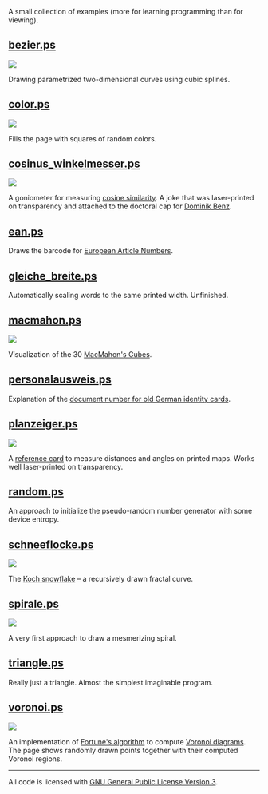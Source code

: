 A small collection of examples (more for learning programming than for viewing).

## [bezier.ps](bezier.ps)

![](thumb/bezier.png)

Drawing parametrized two-dimensional curves using cubic splines.


## [color.ps](color.ps)

![](thumb/color.png)

Fills the page with squares of random colors.


## [cosinus_winkelmesser.ps](cosinus_winkelmesser.ps)

![](thumb/cosinus_winkelmesser.png)

A goniometer for measuring [cosine
similarity](https://en.wikipedia.org/wiki/Cosine_similarity). A joke
that was laser-printed on transparency and attached to the doctoral
cap for [Dominik Benz](https://www.kde.cs.uni-kassel.de/benz).


## [ean.ps](ean.ps)

Draws the barcode for [European Article
Numbers](https://en.wikipedia.org/wiki/International_Article_Number).


## [gleiche_breite.ps](gleiche_breite.ps)

Automatically scaling words to the same printed width. Unfinished.

## [macmahon.ps](macmahon.ps)

![](thumb/macmahon.png)

Visualization of the 30 [MacMahon's
Cubes](https://library.ethz.ch/en/locations-and-media/platforms/virtual-exhibitions/Its-all-math-and-games/macmahons-cubes.html).


## [personalausweis.ps](personalausweis.ps)

Explanation of the [document number for old German identity
cards](https://de.wikipedia.org/wiki/Ausweisnummer#Personalausweis_g%C3%BCltig_bis_Oktober_2010).


## [planzeiger.ps](planzeiger.ps)

![](thumb/planzeiger.png)

A [reference card](https://en.wikipedia.org/wiki/Romer_(tool)) to
measure distances and angles on printed maps. Works well laser-printed
on transparency.


## [random.ps](random.ps)

An approach to initialize the pseudo-random number generator with some
device entropy.


## [schneeflocke.ps](schneeflocke.ps)

![](thumb/schneeflocke.png)

The [Koch snowflake](https://en.wikipedia.org/wiki/Koch_snowflake) – a
recursively drawn fractal curve.


## [spirale.ps](spirale.ps)

![](thumb/spirale.png)

A very first approach to draw a mesmerizing spiral.


## [triangle.ps](triangle.ps)

Really just a triangle. Almost the simplest imaginable program.


## [voronoi.ps](voronoi.ps)

![](thumb/voronoi.png)

An implementation of [Fortune's
algorithm](https://en.wikipedia.org/wiki/Fortune%27s_algorithm) to
compute [Voronoi
diagrams](https://en.wikipedia.org/wiki/Voronoi_diagram). The page
shows randomly drawn points together with their computed Voronoi
regions.

----

All code is licensed with [GNU General Public License Version 3](LICENSE).
